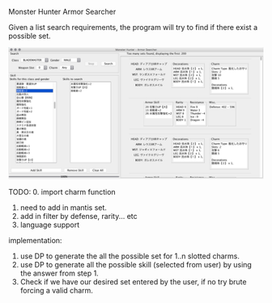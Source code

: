 Monster Hunter Armor Searcher

Given a list search requirements, the program will try to find if there exist a possible set.

![screenshot](img/img1.png)


TODO:
0. import charm function
1. need to add in mantis set.
2. add in filter by defense, rarity... etc
3. language support

implementation:
1. use DP to generate the all the possible set for 1..n slotted charms.
2. use DP to generate all the possible skill (selected from user) by using the answer from step 1.
3. Check if we have our desired set entered by the user, if no try brute forcing a valid charm.

